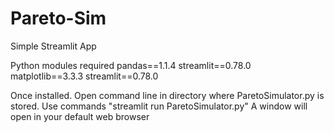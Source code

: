 # Pareto-Sim
Simple Streamlit App

Python modules required 
pandas==1.1.4
streamlit==0.78.0
matplotlib==3.3.3
streamlit==0.78.0

Once installed. 
Open command line in directory where ParetoSimulator.py is stored.
Use commands "streamlit run ParetoSimulator.py"
A window will open in your default web browser 
